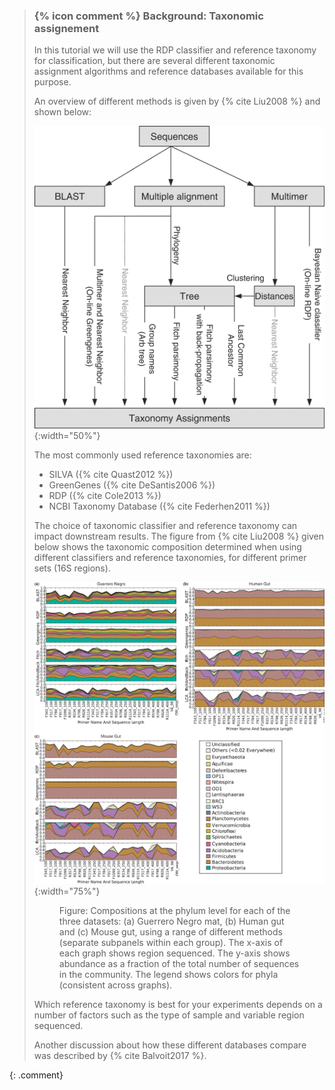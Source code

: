 > ### {% icon comment %} Background: Taxonomic assignement
>
> In this tutorial we will use the RDP classifier and reference taxonomy for classification, but there are several different taxonomic
> assignment algorithms and reference databases available for this purpose.
>
> An overview of different methods is given by {% cite Liu2008 %} and shown below:
>
> ![overview of different methods for taxonomy assignment](../../images/classification_methods.jpg){:width="50%"}
>
> The most commonly used reference taxonomies are:
>
>  - SILVA ({% cite Quast2012 %})
>  - GreenGenes ({% cite DeSantis2006 %})
>  - RDP ({% cite Cole2013 %})
>  - NCBI Taxonomy Database ({% cite Federhen2011 %})
>
> The choice of taxonomic classifier and reference taxonomy can impact downstream results. The figure from {% cite Liu2008 %}
> given below shows the taxonomic composition determined when using different classifiers and reference taxonomies, for different primer sets (16S regions).
>
> ![comparison of reference taxonomies](../../images/reference_taxonomy_comparison.jpg "Compositions at the phylum level for each of the three datasets: (a) Guerrero Negro mat, (b) Human gut and (c) Mouse gut, using a range of different methods (separate subpanels within each group). The x-axis of each graph shows region sequenced. The y-axis shows abundance as a fraction of the total number of sequences in the community. The legend shows colors for phyla (consistent across graphs)."){:width="75%"}
>
> <!-- figure captions not working in includes, hardcode html til fixed -->
> <figure><figcaption><span class="figcaption-prefix">Figure:</span> Compositions at the phylum level for each of the three datasets: (a) Guerrero Negro mat, (b) Human gut and (c) Mouse gut, using a range of different methods (separate subpanels within each group). The x-axis of each graph shows region sequenced. The y-axis shows abundance as a fraction of the total number of sequences in the community. The legend shows colors for phyla (consistent across graphs). </figcaption></figure>
>
> Which reference taxonomy is best for your experiments depends on a number of factors such as the type of sample and variable region sequenced.
>
> Another discussion about how these different databases compare was described by {% cite Balvoit2017 %}.
>
{: .comment}

